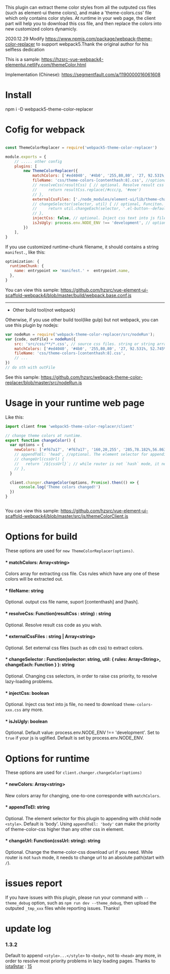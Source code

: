 This plugin can extract theme color styles from all the outputed css files (such as element-ui theme colors), and make a 'theme-colors.css' file which only contains color styles. At runtime in your web page, the client part will help you to download this css file, and then replace the colors into new customized colors dynamicly.

2020.12.29 Modify https://www.npmjs.com/package/webpack-theme-color-replacer to support webpack5.Thank the original author for his selfless dedication

This is a sample:
https://hzsrc-vue-webpack4-elementui.netlify.com/themeColor.html

Implementation (Chinese):
https://segmentfault.com/a/1190000016061608

# Install
npm i -D webpack5-theme-color-replacer

# Cofig for webpack

````js

const ThemeColorReplacer = require('webpack5-theme-color-replacer')

module.exports = {
    // ..... other config
    plugins: [
        new ThemeColorReplacer({
            matchColors: ['#ed4040', '#4b0', '255,80,80', '27, 92.531%, 52.745%'], // colors array for extracting css file, support rgb and hsl.
            fileName: 'css/theme-colors-[contenthash:8].css', //optional. output css file name, suport [contenthash] and [hash].
            // resolveCss(resultCss) { // optional. Resolve result css code as you wish.
            //     return resultCss.replace(/#ccc/g, '#eee')
            // },
            externalCssFiles: ['./node_modules/element-ui/lib/theme-chalk/index.css'], // optional, String or string array. Set external css files (such as cdn css) to extract colors.
            // changeSelector(selector, util) { // optional, Funciton. Changing css selectors, in order to raise css priority, to resolve lazy-loading problems.
            //     return util.changeEach(selector, '.el-button--default')
            // },
            injectCss: false, // optional. Inject css text into js file, no need to download `theme-colors-xxx.css` any more.
            isJsUgly: process.env.NODE_ENV !== 'development', // optional. Set to `true` if your js is uglified. Default is set by process.env.NODE_ENV.
        })
    ],
}
````
If you use customized runtime-chunk filename, it should contains a string `manifest.`, like this:
````js
optimization: {
  runtimeChunk: {
    name: entrypoint => 'manifest.' +  entrypoint.name,
  },
}
````
You can view this sample:
https://github.com/hzsrc/vue-element-ui-scaffold-webpack4/blob/master/build/webpack.base.conf.js

---
* Other build tool(not webpack)

Otherwise, if you use other build tool(like gulp) but not webpack, you can use this plugin by nodejs:
````js
var nodeRun = require('webpack-theme-color-replacer/src/nodeRun');
var {code, outFile} = nodeRun({
    src: 'src/css/**/*.css', // source css files. string or string array, as `glob`.
    matchColors: ['#ed4040', '#4b0', '255,80,80', '27, 92.531%, 52.745%'],
    fileName: 'css/theme-colors-[contenthash:8].css',
    // ...
})
// do sth with outFile
````
See this sample: https://github.com/hzsrc/webpack-theme-color-replacer/blob/master/src/nodeRun.js

# Usage in your runtime web page
Like this:

````js
import client from 'webpack5-theme-color-replacer/client'

// change theme colors at runtime.
export function changeColor() {
  var options = {
    newColors: ['#f67a17', '#f67a17', '160,20,255', '285,78.182%,56.863%'], // new colors array, one-to-one corresponde with `matchColors`
    // appendToEl: 'head', //optional. The element selector for appending child with `<style>`, default is 'body'. Using `appendToEl: 'body'` can make the css priority higher than any css in <head>
    // changeUrl(cssUrl) {
    //   return `/${cssUrl}`; // while router is not `hash` mode, it needs absolute path
    // },
  }

  client.changer.changeColor(options, Promise).then(() => {
      console.log('Theme colors changed!')
  })
}



````

You can view this sample:
https://github.com/hzsrc/vue-element-ui-scaffold-webpack4/blob/master/src/js/themeColorClient.js

# Options for build
These options are used for `new ThemeColorReplacer(options)`.

#### * matchColors: Array&lt;string>
Colors array for extracting css file. Css rules which have any one of these colors will be extracted out.
    
#### * fileName: string
Optional. output css file name, suport [contenthash] and [hash].

#### * resolveCss: Function(resultCss : string) : string
Optional. Resolve result css code as you wish.

#### * externalCssFiles : string | Array&lt;string>
Optional. Set external css files (such as cdn css) to extract colors.

#### * changeSelector : Function(selector: string, util: { rules: Array&lt;String>, changeEach: Function } ): string
Optional. Changing css selectors, in order to raise css priority, to resolve lazy-loading problems.

#### * injectCss: boolean
Optional. Inject css text into js file, no need to download `theme-colors-xxx.css` any more.

#### * isJsUgly: boolean
Optional. Default value: process.env.NODE_ENV !== 'development'. Set to `true` if your js is uglified. Default is set by process.env.NODE_ENV.

# Options for runtime
These options are used for `client.changer.changeColor(options)`

#### * newColors: Array&lt;string>
New colors array for changing, one-to-one corresponde with `matchColors`.

#### * appendToEl: string
Optional. The element selector for this plugin to appending with child node `<style>`. Default is 'body'. Using `appendToEl: 'body'` can make the priority of theme-color-css higher than any other css in <head> element.

#### * changeUrl: Function(cssUrl: string): string
Optional. Change the theme-color-css download url if you need. While router is not `hash` mode, it needs to change url to an absolute path(start with `/`).


# issues report
If you have issues with this plugin, please run your command with `--theme_debug` option, such as `npm run dev --theme_debug`, then upload the outputed `_tmp_xxx` files while reporting issues. Thanks!

#  update log
### 1.3.2
Default to append `<style>...</style>` to `<body>`, not to `<head>` any more, in order to resolve most priority problems in lazy loading pages. Thanks to [iota9star](https://github.com/iota9star) : [15](https://github.com/hzsrc/webpack-theme-color-replacer/issues/15)
